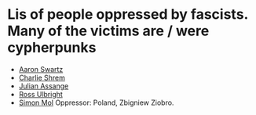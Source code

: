 # Lis of people oppressed by fascists. Many of the victims are / were cypherpunks

* [Aaron Swartz][2]
* [Charlie Shrem][1]
* [Julian Assange][4]
* [Ross Ulbright][3]
* [Simon Mol][5] Oppressor: Poland, Zbigniew Ziobro.



[1]: https://en.wikipedia.org/wiki/Charlie_Shrem#Recent_ventures_(2016-present)
[2]: https://en.wikipedia.org/wiki/Aaron_Swartz
[3]: https://en.wikipedia.org/wiki/Ross_Ulbricht
[4]: https://en.wikipedia.org/wiki/Julian_Assange
[5]: https://en.wikipedia.org/wiki/Simon_Mol
